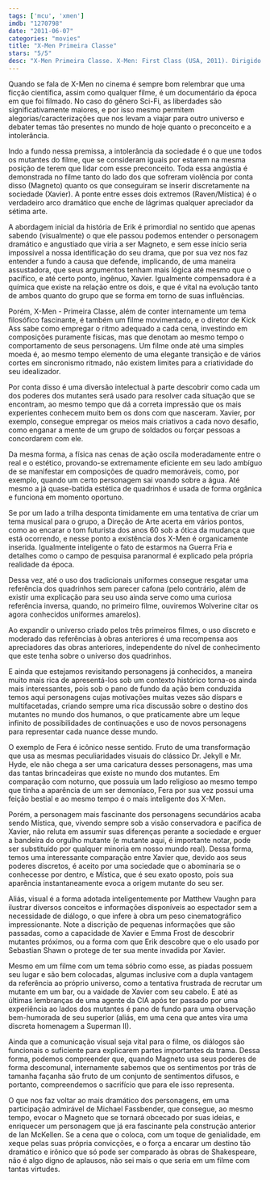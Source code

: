 ```yaml
---
tags: ['mcu', 'xmen']
imdb: "1270798"
date: "2011-06-07"
categories: "movies"
title: "X-Men Primeira Classe"
stars: "5/5"
desc: "X-Men Primeira Classe. X-Men: First Class (USA, 2011). Dirigido por Matthew Vaughn. Escrito por Ashley Miller, Zack Stentz, Jane Goldman, Matthew Vaughn, Sheldon Turner, Bryan Singer. Com James McAvoy, Laurence Belcher, Michael Fassbender, Bill Milner, Kevin Bacon, Rose Byrne, Jennifer Lawrence, Beth Goddard, Morgan Lily."
---
```

Quando se fala de X-Men no cinema é sempre bom relembrar que uma ficção científica, assim como qualquer filme, é um documentário da época em que foi filmado. No caso do gênero Sci-Fi, as liberdades são significativamente maiores, e por isso mesmo permitem alegorias/caracterizações que nos levam a viajar para outro universo e debater temas tão presentes no mundo de hoje quanto o preconceito e a intolerância.

Indo a fundo nessa premissa, a intolerância da sociedade é o que une todos os mutantes do filme, que se consideram iguais por estarem na mesma posição de terem que lidar com esse preconceito. Toda essa angústia é demonstrada no filme tanto do lado dos que sofreram violência por conta disso (Magneto) quanto os que conseguiram se inserir discretamente na sociedade (Xavier). A ponte entre esses dois extremos (Raven/Mística) é o verdadeiro arco dramático que enche de lágrimas qualquer apreciador da sétima arte.

A abordagem inicial da história de Erik é primordial no sentido que apenas sabendo (visualmente) o que ele passou podemos entender o personagem dramático e angustiado que viria a ser Magneto, e sem esse início seria impossível a nossa identificação do seu drama, que por sua vez nos faz entender a fundo a causa que defende, implicando, de uma maneira assustadora, que seus argumentos tenham mais lógica até mesmo que o pacífico, e até certo ponto, ingênuo, Xavier. Igualmente compensadora é a química que existe na relação entre os dois, e que é vital na evolução tanto de ambos quanto do grupo que se forma em torno de suas influências.

Porém, X-Men - Primeira Classe, além de conter internamente um tema filosófico fascinante, é também um filme movimentado, e o diretor de Kick Ass sabe como empregar o ritmo adequado a cada cena, investindo em composições puramente físicas, mas que denotam ao mesmo tempo o comportamento de seus personagens. Um filme onde até uma simples moeda é, ao mesmo tempo elemento de uma elegante transição e de vários cortes em sincronismo ritmado, não existem limites para a criatividade do seu idealizador.

Por conta disso é uma diversão intelectual à parte descobrir como cada um dos poderes dos mutantes será usado para resolver cada situação que se encontram, ao mesmo tempo que dá a correta impressão que os mais experientes conhecem muito bem os dons com que nasceram. Xavier, por exemplo, consegue empregar os meios mais criativos a cada novo desafio, como enganar a mente de um grupo de soldados ou forçar pessoas a concordarem com ele.

Da mesma forma, a física nas cenas de ação oscila moderadamente entre o real e o estético, provando-se extremamente eficiente em seu lado ambíguo de se manifestar em composições de quadro memoráveis, como, por exemplo, quando um certo personagem sai voando sobre a água. Até mesmo a já quase-batida estética de quadrinhos é usada de forma orgânica e funciona em momento oportuno.

Se por um lado a trilha desponta timidamente em uma tentativa de criar um tema musical para o grupo, a Direção de Arte acerta em vários pontos, como ao encarar o tom futurista dos anos 60 sob a ótica da mudança que está ocorrendo, e nesse ponto a existência dos X-Men é organicamente inserida. Igualmente inteligente o fato de estarmos na Guerra Fria e detalhes como o campo de pesquisa paranormal é explicado pela própria realidade da época.

Dessa vez, até o uso dos tradicionais uniformes consegue resgatar uma referência dos quadrinhos sem parecer cafona (pelo contrário, além de existir uma explicação para seu uso ainda serve como uma curiosa referência inversa, quando, no primeiro filme, ouviremos Wolverine citar os agora conhecidos uniformes amarelos).

Ao expandir o universo criado pelos três primeiros filmes, o uso discreto e moderado das referências à obras anteriores é uma recompensa aos apreciadores das obras anteriores, independente do nível de conhecimento que este tenha sobre o universo dos quadrinhos.

E ainda que estejamos revisitando personagens já conhecidos, a maneira muito mais rica de apresentá-los sob um contexto histórico torna-os ainda mais interessantes, pois sob o pano de fundo da ação bem conduzida temos aqui personagens cujas motivações muitas vezes são díspars e multifacetadas, criando sempre uma rica discussão sobre o destino dos mutantes no mundo dos humanos, o que praticamente abre um leque infinito de possibilidades de continuações e uso de novos personagens para representar cada nuance desse mundo.

O exemplo de Fera é icônico nesse sentido. Fruto de uma transformação que usa as mesmas peculiaridades visuais do clássico Dr. Jekyll e Mr. Hyde, ele não chega a ser uma caricatura desses personagens, mas uma das tantas brincadeiras que existe no mundo dos mutantes. Em comparação com noturno, que possuía um lado religioso ao mesmo tempo que tinha a aparência de um ser demoníaco, Fera por sua vez possui uma feição bestial e ao mesmo tempo é o mais inteligente dos X-Men.

Porém, a personagem mais fascinante dos personagens secundários acaba sendo Mística, que, vivendo sempre sob a visão conservadora e pacífica de Xavier, não reluta em assumir suas diferenças perante a sociedade e erguer a bandeira do orgulho mutante (e mutante aqui, é importante notar, pode ser substituído por qualquer minoria em nosso mundo real). Dessa forma, temos uma interessante comparação entre Xavier que, devido aos seus poderes discretos, é aceito por uma sociedade que o abominaria se o conhecesse por dentro, e Mística, que é seu exato oposto, pois sua aparência instantaneamente evoca a origem mutante do seu ser.

Aliás, visual é a forma adotada inteligentemente por Matthew Vaughn para ilustrar diversos conceitos e informações disponíveis ao espectador sem a necessidade de diálogo, o que infere à obra um peso cinematográfico impressionante. Note a discrição de pequenas informações que são passadas, como a capacidade de Xavier e Emma Frost de descobrir mutantes próximos, ou a forma com que Erik descobre que o elo usado por Sebastian Shawn o protege de ter sua mente invadida por Xavier.

Mesmo em um filme com um tema sóbrio como esse, as piadas possuem seu lugar e são bem colocadas, algumas inclusive com a dupla vantagem da referência ao próprio universo, como a tentativa frustrada de recrutar um mutante em um bar, ou a vaidade de Xavier com seu cabelo. E até as últimas lembranças de uma agente da CIA após ter passado por uma experiência ao lados dos mutantes é pano de fundo para uma observação bem-humorada de seu superior (aliás, em uma cena que antes vira uma discreta homenagem a Superman II).

Ainda que a comunicação visual seja vital para o filme, os diálogos são funcionais o suficiente para explicarem partes importantes da trama. Dessa forma, podemos compreender que, quando Magneto usa seus poderes de forma descomunal, internamente sabemos que os sentimentos por trás de tamanha façanha são fruto de um conjunto de sentimentos difusos, e portanto, compreendemos o sacrifício que para ele isso representa.

O que nos faz voltar ao mais dramático dos personagens, em uma participação admirável de Michael Fassbender, que consegue, ao mesmo tempo, evocar o Magneto que se tornará obcecado por suas ideias, e enriquecer um personagem que já era fascinante pela construção anterior de Ian McKellen. Se a cena que o coloca, com um toque de genialidade, em xeque pelas suas própria convicções, e o força a encarar um destino tão dramático e irônico que só pode ser comparado às obras de Shakespeare, não é algo digno de aplausos, não sei mais o que seria em um filme com tantas virtudes.


